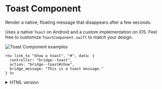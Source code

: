 # Toast Component

Render a native, floating message that disappears after a few seconds.

Uses a native `Toast` on Android and a custom implementation on iOS. Feel free to customize `ToastComponent.swift` to match your design.

![Toast Component examples](/resources/screenshots/toast.png)

```erb
<%= link_to "Show a toast", "#", data: {
  controller: "bridge--toast",
  action: "bridge--toast#show",
  bridge_message: "This is a toast message."
} %>
```

<details>
<summary>HTML version</summary>
```html
<a
  href="#"
  data-controller="bridge--toast"
  data-action="bridge--toast#show"
  data-bridge-message="This is a toast message."
>
  Show a toast
</a>
```
</details>
